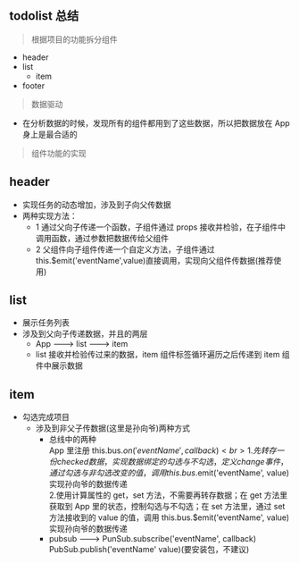 ## todolist 总结

> 根据项目的功能拆分组件

- header
- list
  - item
- footer

> 数据驱动

- 在分析数据的时候，发现所有的组件都用到了这些数据，所以把数据放在 App 身上是最合适的

> 组件功能的实现

## header

- 实现任务的动态增加，涉及到子向父传数据
- 两种实现方法：
  - 1 通过父向子传递一个函数，子组件通过 props 接收并检验，在子组件中调用函数，通过参数把数据传给父组件
  - 2 父组件向子组件传递一个自定义方法，子组件通过 this.\$emit('eventName',value)直接调用，实现向父组件传数据(推荐使用)

## list

- 展示任务列表
- 涉及到父向子传递数据，并且的两层
  - App ---> list ---> item
  - list 接收并检验传过来的数据，item 组件标签循环遍历之后传递到 item 组件中展示数据

## item

- 勾选完成项目
  - 涉及到非父子传数据(这里是孙向爷)两种方式
    - 总线中的两种<br>App 里注册 this.bus.$on('eventName', callback)<br> 1. 先转存一份checked数据，实现数据绑定的勾选与不勾选，定义change事件，通过勾选与非勾选改变的值，调用this.bus.$emit('eventName', value)实现孙向爷的数据传递<br>2.使用计算属性的 get，set 方法，不需要再转存数据；在 get 方法里获取到 App 里的状态，控制勾选与不勾选；在 set 方法里，通过 set 方法接收到的 value 的值，调用 this.bus.\$emit('eventName', value)实现孙向爷的数据传递
    - pubsub ---> PunSub.subscribe('eventName', callback)<br> PubSub.publish('eventName' value)(要安装包，不建议)
